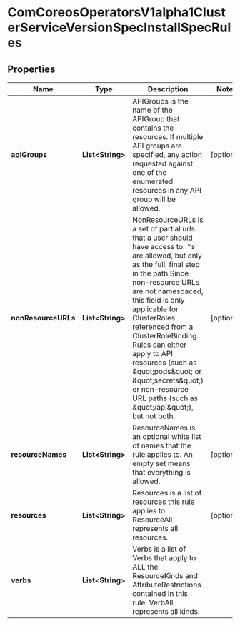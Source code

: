 
# ComCoreosOperatorsV1alpha1ClusterServiceVersionSpecInstallSpecRules

## Properties
Name | Type | Description | Notes
------------ | ------------- | ------------- | -------------
**apiGroups** | **List&lt;String&gt;** | APIGroups is the name of the APIGroup that contains the resources.  If multiple API groups are specified, any action requested against one of the enumerated resources in any API group will be allowed. |  [optional]
**nonResourceURLs** | **List&lt;String&gt;** | NonResourceURLs is a set of partial urls that a user should have access to.  *s are allowed, but only as the full, final step in the path Since non-resource URLs are not namespaced, this field is only applicable for ClusterRoles referenced from a ClusterRoleBinding. Rules can either apply to API resources (such as \&quot;pods\&quot; or \&quot;secrets\&quot;) or non-resource URL paths (such as \&quot;/api\&quot;),  but not both. |  [optional]
**resourceNames** | **List&lt;String&gt;** | ResourceNames is an optional white list of names that the rule applies to.  An empty set means that everything is allowed. |  [optional]
**resources** | **List&lt;String&gt;** | Resources is a list of resources this rule applies to.  ResourceAll represents all resources. |  [optional]
**verbs** | **List&lt;String&gt;** | Verbs is a list of Verbs that apply to ALL the ResourceKinds and AttributeRestrictions contained in this rule.  VerbAll represents all kinds. | 



